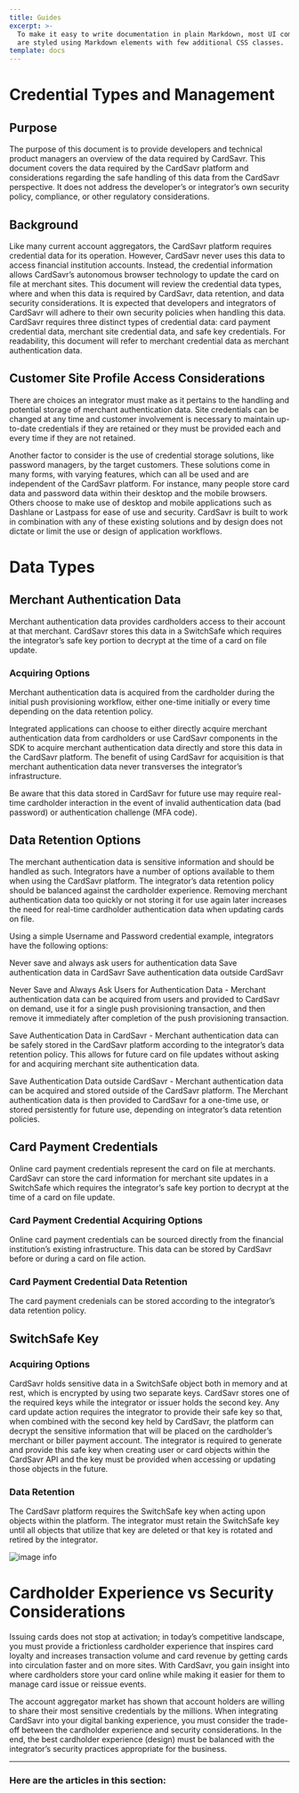 ```yaml
---
title: Guides
excerpt: >-
  To make it easy to write documentation in plain Markdown, most UI components
  are styled using Markdown elements with few additional CSS classes.
template: docs
---
```


# Credential Types and Management

## Purpose
The purpose of this document is to provide developers and technical product
managers an overview of the data required by CardSavr. This document covers the
data required by the CardSavr platform and considerations regarding the safe
handling of this data from the CardSavr perspective. It does not address the
developer’s or integrator’s own security policy, compliance, or other regulatory
considerations.

## Background
Like many current account aggregators, the CardSavr platform requires credential
data for its operation.  However, CardSavr never uses this data to access
financial institution accounts.  Instead, the credential information allows
CardSavr’s autonomous browser technology to update the card on file at merchant
sites. This document will review the credential data types, where and when this
data is required by CardSavr, data retention, and data security considerations.
It is expected that developers and integrators of CardSavr will adhere to their
own security policies when handling this data. CardSavr requires three distinct
types of credential data: card payment credential data, merchant site credential
data, and safe key credentials. For readability, this document will refer to
merchant credential data as merchant authentication data.

## Customer Site Profile Access Considerations
There are choices an integrator must make as it pertains to the handling and
potential storage of merchant authentication data. Site credentials can be
changed at any time and customer involvement is necessary to maintain up-to-date
credentials if they are retained or they must be provided each and every time if
they are not retained.

Another factor to consider is the use of credential storage solutions, like
password managers, by the target customers.  These solutions come in many forms,
with varying features, which can all be used and are independent of the CardSavr
platform.  For instance, many people store card data and password data within
their desktop and the mobile browsers.  Others choose to make use of desktop and
mobile applications such as Dashlane or Lastpass for ease of use and security.
CardSavr is built to work in combination with any of these existing solutions
and by design does not dictate or limit the use or design of application
workflows.

# Data Types

## Merchant Authentication Data
Merchant authentication data provides cardholders access to their account at
that merchant.  CardSavr stores this data in a SwitchSafe which requires the
integrator’s safe key portion to decrypt at the time of a card on file update.

### Acquiring Options

Merchant authentication data is acquired from the cardholder during the initial
push provisioning workflow, either one-time initially or every time depending on
the data retention policy.

Integrated applications can choose to either directly acquire merchant
authentication data from cardholders or use CardSavr components in the SDK to
acquire merchant authentication data directly and store this data in the
CardSavr platform.  The benefit of using CardSavr for acquisition is that
merchant authentication data never transverses the integrator’s infrastructure.

Be aware that this data stored in CardSavr for future use may require real-time
cardholder interaction in the event of invalid authentication data
(bad password) or authentication challenge (MFA code).

## Data Retention Options

The merchant authentication data is sensitive information and should be handled
as such.  Integrators have a number of options available to them when using the
CardSavr platform. The integrator’s data retention policy should be balanced
against the cardholder experience. Removing merchant authentication data too
quickly or not storing it for use again later increases the need for real-time
cardholder authentication data when updating cards on file.

Using a simple Username and Password credential example, integrators have the
following options:

Never save and always ask users for authentication data
Save authentication data in CardSavr
Save authentication data outside CardSavr

Never Save and Always Ask Users for Authentication Data - Merchant
authentication data can be acquired from users and provided to CardSavr on
demand, use it for a single push provisioning transaction, and then remove it
immediately after completion of the push provisioning transaction.

Save Authentication Data in CardSavr - Merchant authentication data can be
safely stored in the CardSavr platform according to the integrator’s data
retention policy. This allows for future card on file updates without asking
for and acquiring merchant site authentication data.

Save Authentication Data outside CardSavr - Merchant authentication data can be
acquired and stored outside of the CardSavr platform. The Merchant authentication data is then provided to CardSavr for a one-time use, or stored persistently for future use, depending on integrator’s data retention policies.

## Card Payment Credentials

Online card payment credentials represent the card on file at merchants.
CardSavr can store the card information for merchant site updates in a
SwitchSafe which requires the integrator’s safe key portion to decrypt at the
time of a card on file update.

### Card Payment Credential Acquiring Options

Online card payment credentials can be sourced directly from the financial
institution’s existing infrastructure. This data can be stored by CardSavr
before or during a card on file action.

### Card Payment Credential Data Retention

The card payment credenials can be stored according to the integrator’s data
retention policy.

## SwitchSafe Key

### Acquiring Options

CardSavr holds sensitive data in a SwitchSafe object both in memory and at rest,
which is encrypted by using two separate keys. CardSavr stores one of the
required keys while the integrator or issuer holds the second key. Any card
update action requires the integrator to provide their safe key so that, when
combined with the second key held by CardSavr, the platform can decrypt the
sensitive information that will be placed on the cardholder’s merchant or
biller payment account. The integrator is required to generate and provide
this safe key when creating user or card objects within the CardSavr API and
the key must be provided when accessing or updating those objects in the future.

### Data Retention

The CardSavr platform requires the SwitchSafe key when acting upon objects
within the platform. The integrator must retain the SwitchSafe key until all
objects that utilize that key are deleted or that key is rotated and retired by
the integrator.

![image info](/images/cred_mgmt-data_storage.png)

# Cardholder Experience vs Security Considerations
Issuing cards does not stop at activation; in today’s competitive landscape,
you must provide a frictionless cardholder experience that inspires card loyalty
and increases transaction volume and card revenue by getting cards into
circulation faster and on more sites. With CardSavr, you gain insight into where
cardholders store your card online while making it easier for them to manage
card issue or reissue events.

The account aggregator market has shown that account holders are willing to share
their most sensitive credentials by the millions. When integrating CardSavr into
your digital banking experience, you must consider the trade-off between the
cardholder experience and security considerations. In the end, the best
cardholder experience (design) must be balanced with the integrator’s security
practices appropriate for the business.

***

### Here are the articles in this section:
